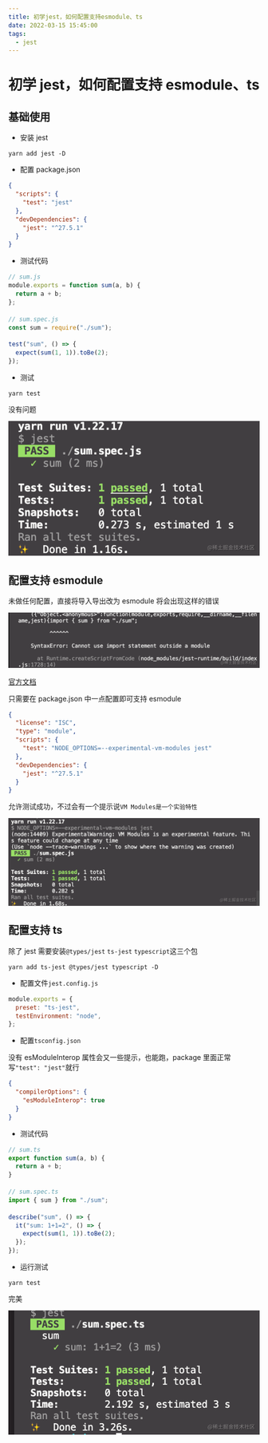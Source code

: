 ```yaml
---
title: 初学jest，如何配置支持esmodule、ts
date: 2022-03-15 15:45:00
tags:
  - jest
---
```


# 初学 jest，如何配置支持 esmodule、ts

## 基础使用

- 安装 jest

```
yarn add jest -D
```

- 配置 package.json

```json
{
  "scripts": {
    "test": "jest"
  },
  "devDependencies": {
    "jest": "^27.5.1"
  }
}
```

- 测试代码

```js
// sum.js
module.exports = function sum(a, b) {
  return a + b;
};

// sum.spec.js
const sum = require("./sum");

test("sum", () => {
  expect(sum(1, 1)).toBe(2);
});
```

- 测试

```
yarn test
```

没有问题

![](./jest_1.png)

## 配置支持 esmodule

未做任何配置，直接将导入导出改为 esmodule 将会出现这样的错误

![](./jest_2.png)

[官方文档](https://jestjs.io/docs/ecmascript-modules)

只需要在 package.json 中一点配置即可支持 esmodule

```json
{
  "license": "ISC",
  "type": "module",
  "scripts": {
    "test": "NODE_OPTIONS=--experimental-vm-modules jest"
  },
  "devDependencies": {
    "jest": "^27.5.1"
  }
}
```

允许测试成功，不过会有一个提示说`VM Modules是一个实验特性`

![](./jest_3.png)

## 配置支持 ts

除了 jest 需要安装`@types/jest` `ts-jest` `typescript`这三个包

```
yarn add ts-jest @types/jest typescript -D
```

- 配置文件`jest.config.js`

```js
module.exports = {
  preset: "ts-jest",
  testEnvironment: "node",
};
```

- 配置`tsconfig.json`

没有 esModuleInterop 属性会又一些提示，也能跑，package 里面正常写`"test": "jest"`就行

```json
{
  "compilerOptions": {
    "esModuleInterop": true
  }
}
```

- 测试代码

```ts
// sum.ts
export function sum(a, b) {
  return a + b;
}

// sum.spec.ts
import { sum } from "./sum";

describe("sum", () => {
  it("sum: 1+1=2", () => {
    expect(sum(1, 1)).toBe(2);
  });
});
```

- 运行测试

```
yarn test
```

完美

![](./jest_4.png)
